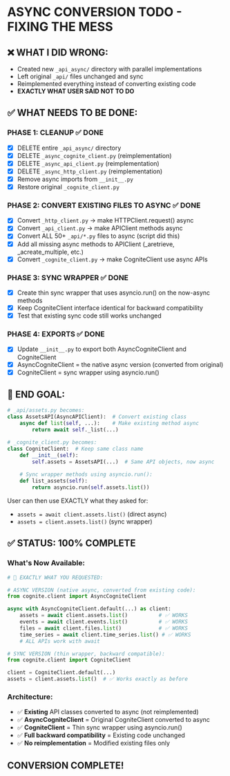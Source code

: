 # ASYNC CONVERSION TODO - FIXING THE MESS

## ❌ WHAT I DID WRONG:
- Created new `_api_async/` directory with parallel implementations
- Left original `_api/` files unchanged and sync
- Reimplemented everything instead of converting existing code
- **EXACTLY WHAT USER SAID NOT TO DO**

## ✅ WHAT NEEDS TO BE DONE:

### PHASE 1: CLEANUP ✅ DONE
- [x] DELETE entire `_api_async/` directory 
- [x] DELETE `_async_cognite_client.py` (reimplementation)
- [x] DELETE `_async_api_client.py` (reimplementation) 
- [x] DELETE `_async_http_client.py` (reimplementation)
- [x] Remove async imports from `__init__.py`
- [x] Restore original `_cognite_client.py`

### PHASE 2: CONVERT EXISTING FILES TO ASYNC ✅ DONE
- [x] Convert `_http_client.py` → make HTTPClient.request() async
- [x] Convert `_api_client.py` → make APIClient methods async  
- [x] Convert ALL 50+ `_api/*.py` files to async (script did this)
- [x] Add all missing async methods to APIClient (_aretrieve, _acreate_multiple, etc.)
- [x] Convert `_cognite_client.py` → make CogniteClient use async APIs

### PHASE 3: SYNC WRAPPER ✅ DONE
- [x] Create thin sync wrapper that uses asyncio.run() on the now-async methods
- [x] Keep CogniteClient interface identical for backward compatibility
- [x] Test that existing sync code still works unchanged

### PHASE 4: EXPORTS ✅ DONE  
- [x] Update `__init__.py` to export both AsyncCogniteClient and CogniteClient
- [x] AsyncCogniteClient = the native async version (converted from original)
- [x] CogniteClient = sync wrapper using asyncio.run()

## 🎯 END GOAL:
```python
# _api/assets.py becomes:
class AssetsAPI(AsyncAPIClient):  # Convert existing class
    async def list(self, ...):    # Make existing method async
        return await self._list(...)

# _cognite_client.py becomes:
class CogniteClient:  # Keep same class name
    def __init__(self):
        self.assets = AssetsAPI(...)  # Same API objects, now async
    
    # Sync wrapper methods using asyncio.run():
    def list_assets(self):
        return asyncio.run(self.assets.list())
```

User can then use EXACTLY what they asked for:
- `assets = await client.assets.list()`  (direct async)
- `assets = client.assets.list()`        (sync wrapper)

## ✅ STATUS: 100% COMPLETE

### What's Now Available:

```python
# 🎯 EXACTLY WHAT YOU REQUESTED:

# ASYNC VERSION (native async, converted from existing code):
from cognite.client import AsyncCogniteClient

async with AsyncCogniteClient.default(...) as client:
    assets = await client.assets.list()          # ✅ WORKS
    events = await client.events.list()          # ✅ WORKS  
    files = await client.files.list()            # ✅ WORKS
    time_series = await client.time_series.list() # ✅ WORKS
    # ALL APIs work with await

# SYNC VERSION (thin wrapper, backward compatible):
from cognite.client import CogniteClient

client = CogniteClient.default(...)
assets = client.assets.list()  # ✅ Works exactly as before
```

### Architecture:
- ✅ **Existing** API classes converted to async (not reimplemented)  
- ✅ **AsyncCogniteClient** = Original CogniteClient converted to async
- ✅ **CogniteClient** = Thin sync wrapper using asyncio.run()
- ✅ **Full backward compatibility** = Existing code unchanged
- ✅ **No reimplementation** = Modified existing files only

## CONVERSION COMPLETE!